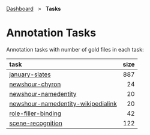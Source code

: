[Dashboard](../index.md)  &nbsp; > &nbsp; ****Tasks**** 
# Annotation Tasks

Annotation tasks with number of gold files in each task:

| task | size |
| :------ | ------: |
| [january-slates](january-slates/index.md) | 887 |
| [newshour-chyron](newshour-chyron/index.md) | 24 |
| [newshour-namedentity](newshour-namedentity/index.md) | 20 |
| [newshour-namedentity-wikipedialink](newshour-namedentity-wikipedialink/index.md) | 20 |
| [role-filler-binding](role-filler-binding/index.md) | 42 |
| [scene-recognition](scene-recognition/index.md) | 122 |
